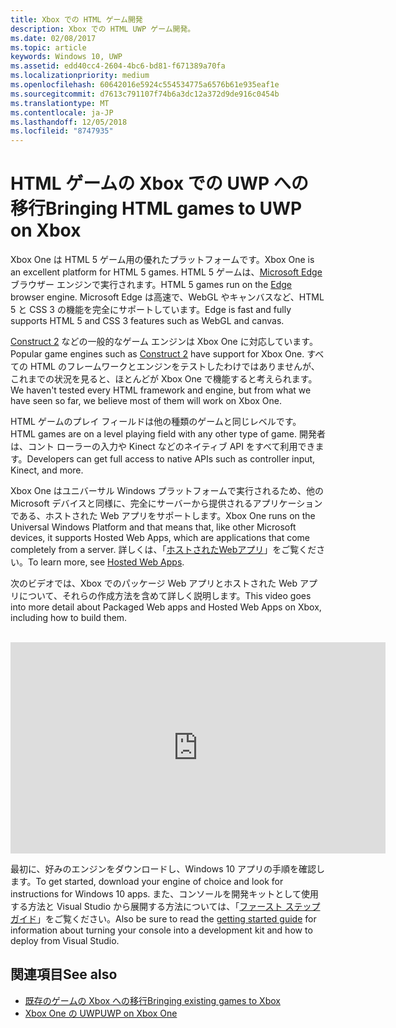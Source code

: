 ```yaml
---
title: Xbox での HTML ゲーム開発
description: Xbox での HTML UWP ゲーム開発。
ms.date: 02/08/2017
ms.topic: article
keywords: Windows 10, UWP
ms.assetid: edd40cc4-2604-4bc6-bd81-f671389a70fa
ms.localizationpriority: medium
ms.openlocfilehash: 60642016e5924c554534775a6576b61e935eaf1e
ms.sourcegitcommit: d7613c791107f74b6a3dc12a372d9de916c0454b
ms.translationtype: MT
ms.contentlocale: ja-JP
ms.lasthandoff: 12/05/2018
ms.locfileid: "8747935"
---
```

# <a name="bringing-html-games-to-uwp-on-xbox"></a><span data-ttu-id="3ef18-104">HTML ゲームの Xbox での UWP への移行</span><span class="sxs-lookup"><span data-stu-id="3ef18-104">Bringing HTML games to UWP on Xbox</span></span>
<span data-ttu-id="3ef18-105">Xbox One は HTML 5 ゲーム用の優れたプラットフォームです。</span><span class="sxs-lookup"><span data-stu-id="3ef18-105">Xbox One is an excellent platform for HTML 5 games.</span></span> <span data-ttu-id="3ef18-106">HTML 5 ゲームは、[Microsoft Edge](https://developer.microsoft.com/microsoft-edge/) ブラウザー エンジンで実行されます。</span><span class="sxs-lookup"><span data-stu-id="3ef18-106">HTML 5 games run on the [Edge](https://developer.microsoft.com/microsoft-edge/) browser engine.</span></span> <span data-ttu-id="3ef18-107">Microsoft Edge は高速で、WebGL やキャンバスなど、HTML 5 と CSS 3 の機能を完全にサポートしています。</span><span class="sxs-lookup"><span data-stu-id="3ef18-107">Edge is fast and fully supports HTML 5 and CSS 3 features such as WebGL and canvas.</span></span>

<span data-ttu-id="3ef18-108">[Construct 2](https://www.scirra.com/blog/176/announcing-xbox-one-export-beta) などの一般的なゲーム エンジンは Xbox One に対応しています。</span><span class="sxs-lookup"><span data-stu-id="3ef18-108">Popular game engines such as [Construct 2](https://www.scirra.com/blog/176/announcing-xbox-one-export-beta) have support for Xbox One.</span></span> <span data-ttu-id="3ef18-109">すべての HTML のフレームワークとエンジンをテストしたわけではありませんが、これまでの状況を見ると、ほとんどが Xbox One で機能すると考えられます。</span><span class="sxs-lookup"><span data-stu-id="3ef18-109">We haven't tested every HTML framework and engine, but from what we have seen so far, we believe most of them will work on Xbox One.</span></span>

<span data-ttu-id="3ef18-110">HTML ゲームのプレイ フィールドは他の種類のゲームと同じレベルです。</span><span class="sxs-lookup"><span data-stu-id="3ef18-110">HTML games are on a level playing field with any other type of game.</span></span> <span data-ttu-id="3ef18-111">開発者は、コント ローラーの入力や Kinect などのネイティブ API をすべて利用できます。</span><span class="sxs-lookup"><span data-stu-id="3ef18-111">Developers can get full access to native APIs such as controller input, Kinect, and more.</span></span>

<span data-ttu-id="3ef18-112">Xbox One はユニバーサル Windows プラットフォームで実行されるため、他の Microsoft デバイスと同様に、完全にサーバーから提供されるアプリケーションである、ホストされた Web アプリをサポートします。</span><span class="sxs-lookup"><span data-stu-id="3ef18-112">Xbox One runs on the Universal Windows Platform and that means that, like other Microsoft devices, it supports Hosted Web Apps, which are applications that come completely from a server.</span></span> <span data-ttu-id="3ef18-113">詳しくは、「[ホストされたWebアプリ](http://microsoftedge.github.io/WebAppsDocs/en-US/win10/HWA.htm)」をご覧ください。</span><span class="sxs-lookup"><span data-stu-id="3ef18-113">To learn more, see [Hosted Web Apps](http://microsoftedge.github.io/WebAppsDocs/en-US/win10/HWA.htm).</span></span>


<span data-ttu-id="3ef18-114">次のビデオでは、Xbox でのパッケージ Web アプリとホストされた Web アプリについて、それらの作成方法を含めて詳しく説明します。</span><span class="sxs-lookup"><span data-stu-id="3ef18-114">This video goes into more detail about Packaged Web apps and Hosted Web Apps on Xbox, including how to build them.</span></span>
</br>
</br>
<iframe src="https://channel9.msdn.com/Events/Xbox/App-Dev-on-Xbox/Web-Apps-on-Xbox/player#time=04m21s:paused" width="600" height="338" height="658.1199951171875" allowFullScreen frameBorder="0"></iframe>


<span data-ttu-id="3ef18-115">最初に、好みのエンジンをダウンロードし、Windows 10 アプリの手順を確認します。</span><span class="sxs-lookup"><span data-stu-id="3ef18-115">To get started, download your engine of choice and look for instructions for Windows 10 apps.</span></span> <span data-ttu-id="3ef18-116">また、コンソールを開発キットとして使用する方法と Visual Studio から展開する方法については、「[ファースト ステップ ガイド](getting-started.md)」をご覧ください。</span><span class="sxs-lookup"><span data-stu-id="3ef18-116">Also be sure to read the [getting started guide](getting-started.md) for information about turning your console into a development kit and how to deploy from Visual Studio.</span></span>

## <a name="see-also"></a><span data-ttu-id="3ef18-117">関連項目</span><span class="sxs-lookup"><span data-stu-id="3ef18-117">See also</span></span>
- [<span data-ttu-id="3ef18-118">既存のゲームの Xbox への移行</span><span class="sxs-lookup"><span data-stu-id="3ef18-118">Bringing existing games to Xbox</span></span>](development-lanes-landing.md)
- [<span data-ttu-id="3ef18-119">Xbox One の UWP</span><span class="sxs-lookup"><span data-stu-id="3ef18-119">UWP on Xbox One</span></span>](index.md)
